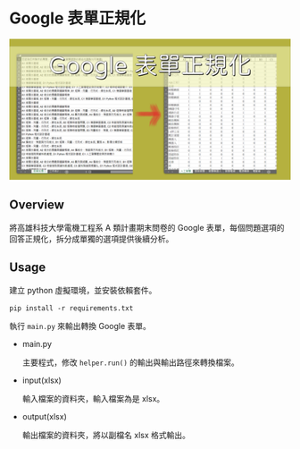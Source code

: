 # Google 表單正規化

![overview](Overview.png)

## Overview

將高雄科技大學電機工程系 A 類計畫期末問卷的 Google 表單，每個問題選項的回答正規化，拆分成單獨的選項提供後續分析。

## Usage

建立 python 虛擬環境，並安裝依賴套件。

```
pip install -r requirements.txt
```

執行 `main.py` 來輸出轉換 Google 表單。

- main.py

    主要程式，修改 `helper.run()` 的輸出與輸出路徑來轉換檔案。

- input(xlsx)

    輸入檔案的資料夾，輸入檔案為是 xlsx。

- output(xlsx)

    輸出檔案的資料夾，將以副檔名 xlsx 格式輸出。
